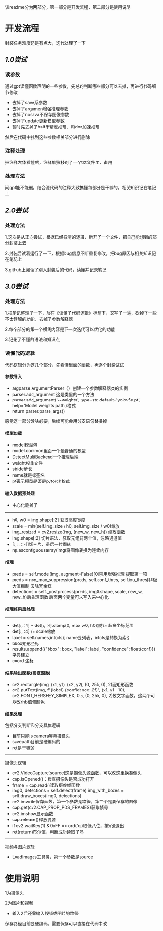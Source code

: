该readme分为两部分，第一部分是开发流程，第二部分是使用说明
# 开发流程
封装任务难度还是有点大，迭代处理了一下
## *1.0尝试*
### 读参数
通过gpt读懂函数声明的一些参数，先总的判断哪些部分可以去掉，再进行代码细节修改
- 去掉了save系参数
- 去掉了argumen增强推理参数
- 去掉了nosava不保存图像参数
- 去掉了update更新模型参数
- 暂时先去掉了half半精度推理，和dnn加速推理

然后在代码中找到这些参数相关部分进行删除
### 注释处理
把注释大体看懂后，注释单独移到了一个txt文件里，备用
### 处理方法
问gpt能不能删，结合源代码的注释大致搞懂每部分是干嘛的，相关知识记在笔记上
##  *2.0尝试*
### 处理方法
1.这次是从正向尝试，根据已经捋清的逻辑，新开了一个文件，把自己能想到的部分封装上去

2.封装后试着运行了一下，根据bug信息不断重复修改，把bug原因与相关知识记在笔记上

3.github上阅读了别人封装后的代码，读懂并记录笔记
## *3.0尝试*
### 处理方法
1.把笔记整理了一下，放在《读懂了代码逻辑》标题下，又写了一遍，砍掉了一些不太理解的功能，去掉了参数解释器

2.每个部分的第一个横线内容是下一次迭代可以优化的功能

3.记录了不懂的语法和知识点
### 读懂代码逻辑
代码逻辑分为这几个部分，先看懂里面的函数，再逐个封装试试
#### 参数导入
- argparse.ArgumentParser（）创建一个参数解释器类的实例
- parser.add_argument 这是类里的一个方法
- parser.add_argument('--weights', type=str, default='yolov5s.pt', help='Model weights path')格式
- return parser.parse_args()

感觉这一部分没啥必要，后续可能会用分支语句替换掉
#### 模型加载
- model模型包
- model.common里面一个最普通的模型
- DetectMultiBackend一个推理后端
- weight权重文件
- stride步长
- name就是标签名
- pt表示模型是否是pytorch格式
#### 输入数据预处理
- 中心化删掉了
---
- h0, w0 = img.shape[:2] 获取高度宽度
- scale = min(self.img_size / h0, self.img_size / w0)缩放
- img_resized = cv2.resize(img, (new_w, new_h))
缩放函数
- img.shape[:2] 切片语法，获取元组前两个值，忽略通道值
- [:, :, ::-1]切三片，最后一片翻转
- np.ascontiguousarray(img)将图像转换为连续内存
#### 推理
- preds = self.model(img, augment=False)[0]禁用增强推理 提取第一项
- preds = non_max_suppression(preds, self.conf_thres, self.iou_thres)非极大值抑制 去除冗余框
- detections = self._postprocess(preds, img0.shape, scale, new_w, new_h)后处理函数 后面两个变量可以写入来中心化
#### 推理结果后处理
---
- det[:, :4] = det[:, :4].clamp(0, max(w0, h0))防止
超出坐标范围
- det[:, :4] /= scale缩放
- label = self.names[int(cls)] name是列表，intcls是转换为索引
- bbox矩形坐标
- results.append({"bbox": bbox, "label": label, "confidence": float(conf)})字典建立
- coord 坐标
#### 结果输出函数(画框函数)
- cv2.rectangle(img, (x1, y1), (x2, y2), (0, 255, 0), 2)画矩形函数
- cv2.putText(img, f"{label} {confidence:.2f}", (x1, y1 - 10), cv2.FONT_HERSHEY_SIMPLEX, 0.5, (0, 255, 0), 2)放文字函数，这两个可以改rhb值调颜色

#### 结果处理
包括分支判断和分支具体逻辑
- 目前只能is camera屏幕摄像头
- savepath目前是硬编码的
- ret是干嘛的
---
摄像头逻辑
- cv2.VideoCapture(source)这是摄像头源函数，可以改这里换摄像头
- cap.isOpened()：检查摄像头是否成功打开
- frame = cap.read()读取摄像帧函数，
- img0, detections = self.detect(frame)
img_with_boxes = self.draw_boxes(img0, detections)
- cv2.imwrite保存函数，第一个参数是路径，第二个是要保存的图像
- cap.get(cv2.CAP_PROP_POS_FRAMES)获取帧号
- cv2.imshow显示函数
- cap.release()释放资源
- if cv2.waitKey(1) & 0xFF == ord('q')取低八位，按q键退出
- ret(return)布尔值，判断成功读取了吗
--- 
视频与图片逻辑
- LoadImages工具类，第一个参数是source
# 使用说明
1为摄像头

2为图片和视频
- 输入2后还需输入视频或图片的路径

保存路径目前是硬编码，需要保存可以直接在代码中改
